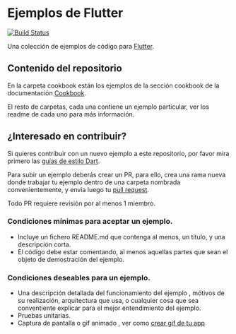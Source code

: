 # Ejemplos de Flutter

[![Build Status](https://travis-ci.org/flutter-es/ejemplos.svg?branch=master)](https://travis-ci.org/flutter-es/ejemplos)

Una colección de ejemplos de código para
[Flutter](https://flutter-es.io).

## Contenido del repositorio

En la carpeta cookbook están los ejemplos de la sección cookbook de la documentación 
[Cookbook](https://flutter-es.io/cookbook).

El resto de carpetas, cada una contiene un ejemplo particular, ver los readme de cada uno para más información.

<!--- 
## Indice

Estos son los ejemplos disponibles:

| Carpeta | Descripción |
|--------|-----|
-->

## ¿Interesado en contribuir?

Si quieres contribuir con un nuevo ejemplo a este repositorio, por favor 
mira primero las [guías de estilo Dart](https://www.dartlang.org/guides/language/effective-dart/style).

Para subir un ejemplo deberás crear un PR, para ello, crea una rama nueva donde trabajar tu ejemplo dentro de una carpeta nombrada convenientemente, y envia luego tu [pull request](https://github.com/flutter-es/plugins/pulls).

Todo PR requiere revisión por al menos 1 miembro.

### Condiciones mínimas para aceptar un ejemplo.

* Incluye un fichero README.md que contenga al menos, un título, y una descripción corta.
* El código debe estar comentando, al menos aquellas partes que sean el objeto de demostración del ejemplo.

### Condiciones deseables para un ejemplo.

* Una descripción detallada del funcionamiento del ejemplo , mótivos de su realización, arquitectura que usa, o cualquier cosa que sea conventiente explicar para el mejor entendimiento del ejemplo.
* Pruebas unitarias.
* Captura de pantalla o gif animado , ver como [crear gif de tu app](https://github.com/flutter/flutter/wiki/Making-animated-GIFs-of-Flutter-apps)








